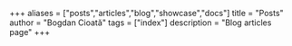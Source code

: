 +++
aliases = ["posts","articles","blog","showcase","docs"]
title = "Posts"
author = "Bogdan Cioată"
tags = ["index"]
description = "Blog articles page"
+++